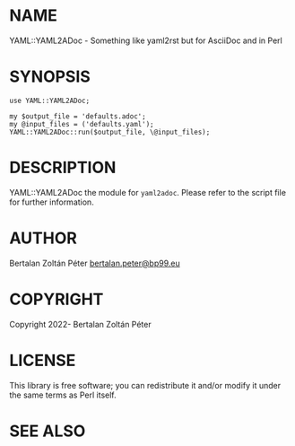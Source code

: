 # NAME

YAML::YAML2ADoc - Something like yaml2rst but for AsciiDoc and in Perl

# SYNOPSIS

    use YAML::YAML2ADoc;

    my $output_file = 'defaults.adoc';
    my @input_files = ('defaults.yaml');
    YAML::YAML2ADoc::run($output_file, \@input_files);

# DESCRIPTION

YAML::YAML2ADoc the module for `yaml2adoc`. Please refer to the script
file for further information.

# AUTHOR

Bertalan Zoltán Péter <bertalan.peter@bp99.eu>

# COPYRIGHT

Copyright 2022- Bertalan Zoltán Péter

# LICENSE

This library is free software; you can redistribute it and/or modify
it under the same terms as Perl itself.

# SEE ALSO
